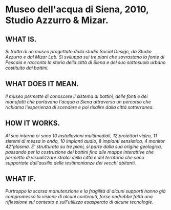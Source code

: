 # Museo dell'acqua di Siena, 2010, Studio Azzurro & Mizar.

## WHAT IS.
*Si tratta di un museo progettato dallo studio Social Design, da Studio Azzurro e dal Mizar Lab. Si sviluppa sui tre piani che sovrastano la fonte di Pescaia e racconta la storia della città di Siena e del suo sottosuolo urbano costituito dai bottini.*

## WHAT DOES IT MEAN.
*Il museo permette di conoscere il sistema di bottini, delle fonti e dei manufatti che portavano l'acqua a  Siena attraverso un percorso che richiama l'esperienza di scendere e poi risalire dalla città sotterranea.*

## HOW IT WORKS.
*Al suo interno ci sono 10 installazioni multimediali, 12 proiettori video, 11 sistemi di messa in onda, 10 impianti audio, 8 impianti sensistica, 4 monitor 42"plasma. E' strutturato su tre piani, si parte dalla sua origine geologica, passando per la costruzione dei bottini fino alle mappe interattive che permetto di visualizzare stralci della città e del territorio che sono supportate dall'ausilio delle testimonianze dei vecchi abitanti.*

## WHAT IF.
*Purtroppo la scarsa manutenzione e la fragilità di alcuni supporti hanno già compromesso la visione di alcuni contenuti, forse andrebbe fatta una riflessione sul contesto e sull'utilizzo esasperato di alcune tecnologie.*
